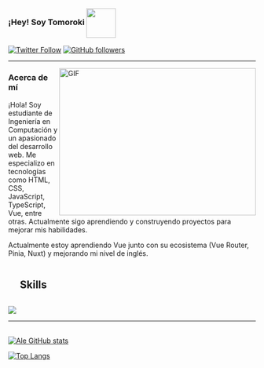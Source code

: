 ### ¡Hey! Soy Tomoroki <img  align="center" width="60" hight="150" src="https://media.giphy.com/media/gM5qFksULw54NMWyry/giphy.gif">

[![Twitter Follow](https://img.shields.io/twitter/follow/_Tomoroki_?color=%231DA1F2&label=Tomoroki&logo=twitter&style=for-the-badge)](https://x.com/_Tomoroki_)
[![GitHub followers](https://img.shields.io/github/followers/Tomoroki?color=181717&label=Tomoroki&logo=github&style=for-the-badge)](https://github.com/Tomoroki)

---

<img align="right" height="300" width="400" alt="GIF" src="https://media.giphy.com/media/SWoSkN6DxTszqIKEqv/giphy.gif">

### Acerca de mí

¡Hola! Soy estudiante de Ingeniería en Computación y un apasionado del desarrollo web. Me especializo en tecnologías como HTML, CSS, JavaScript, TypeScript, Vue, entre otras. Actualmente sigo aprendiendo y construyendo proyectos para mejorar mis habilidades.

Actualmente estoy aprendiendo Vue junto con su ecosistema (Vue Router, Pinia, Nuxt) y mejorando mi nivel de inglés.

<div id="user-content-toc">
  <ul align="left">
    <summary><h2 style="display: inline-block">Skills</h2></summary>
  </ul>
</div>
<!--tech stack icons-->
<p align="left">
  <a href="https://skillicons.dev">
    <img src="https://skillicons.dev/icons?i=html,css,js,ts,tailwind,scss,vue,pinia,astro,git,npm,vite,linux,arch,vscode,figma&perline=11" />
  </a>
</p>

---

\
[![Ale GitHub stats](https://github-readme-stats.vercel.app/api?username=tomoroki&show_icons=true&theme=blueberry&hide_border=true&hide=prs&include_all_commits=true)](https://github.com/anuraghazra/github-readme-stats)

[![Top Langs](https://github-readme-stats.vercel.app/api/top-langs/?username=tomoroki&layout=compact&theme=blueberry&count_private=true&hide_border=true)](https://github.com/anuraghazra/github-readme-stats)

<!-- LINKS -->

<!-- [website]: https://easter-egg.gg -->
